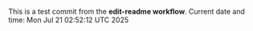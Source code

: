 This is a test commit from the **edit-readme workflow**.
Current date and time: Mon Jul 21 02:52:12 UTC 2025
